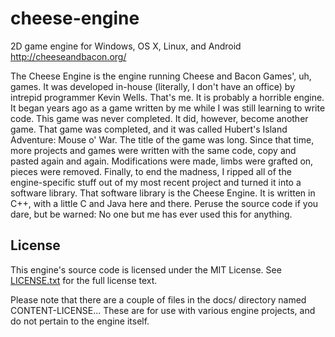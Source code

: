 # cheese-engine
2D game engine for Windows, OS X, Linux, and Android
http://cheeseandbacon.org/

The Cheese Engine is the engine running Cheese and Bacon Games', uh, games.
It was developed in-house (literally, I don't have an office) by intrepid programmer Kevin Wells. That's me.
It is probably a horrible engine. It began years ago as a game written by me while I was still learning to write code.
This game was never completed. It did, however, become another game.
That game was completed, and it was called Hubert's Island Adventure: Mouse o' War. The title of the game was long.
Since that time, more projects and games were written with the same code, copy and pasted again and again.
Modifications were made, limbs were grafted on, pieces were removed.
Finally, to end the madness, I ripped all of the engine-specific stuff out of my most recent project and turned it into a software library.
That software library is the Cheese Engine. It is written in C++, with a little C and Java here and there.
Peruse the source code if you dare, but be warned: No one but me has ever used this for anything.

## License
This engine's source code is licensed under the MIT License. See [LICENSE.txt](docs/LICENSE.txt) for the full license text.

Please note that there are a couple of files in the docs/ directory named CONTENT-LICENSE...
These are for use with various engine projects, and do not pertain to the engine itself.
